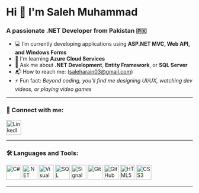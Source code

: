 # Hi 👋 I'm Saleh Muhammad

### A passionate .NET Developer from Pakistan 🇵🇰

- 💻 I’m currently developing applications using **ASP.NET MVC, Web API, and Windows Forms**
- 📘 I'm learning **Azure Cloud Services**
- 🧠 Ask me about **.NET Development**, **Entity Framework**, or **SQL Server**
- 📬 How to reach me: (saleharain03@gmail.com)
- ⚡ Fun fact: _Beyond coding, you'll find me designing UI/UX, watching dev videos, or playing video games_

---

### 🔗 Connect with me:

<p align="left">
  <a href="https://www.linkedin.com/in/saleh-muhammad-0b7721250/" target="_blank">
    <img src="https://img.icons8.com/color/48/000000/linkedin.png" alt="LinkedIn" height="40"/>
  </a>
</p>

---

### 🛠️ Languages and Tools:

<p align="left">
  <img src="https://cdn.jsdelivr.net/gh/devicons/devicon/icons/csharp/csharp-original.svg" alt="C#" height="40"/>
  <img src="https://img.icons8.com/color/48/000000/net-framework.png" alt=".NET" height="40"/>
  <img src="https://img.icons8.com/color/48/000000/visual-studio.png" alt="Visual Studio" height="40"/>
  <img src="https://img.icons8.com/external-soft-fill-juicy-fish/60/external-sql-coding-and-development-soft-fill-soft-fill-juicy-fish.png" alt="SQL Server" height="40"/>
  <img src="https://img.icons8.com/external-tal-revivo-color-tal-revivo/48/external-signalr-is-a-software-library-for-microsoft-aspnet-logo-color-tal-revivo.png"  alt="SignalR" height="40"/>
  <img src="https://img.icons8.com/color/48/000000/git.png" alt="Git" height="40"/>
  <img src="https://img.icons8.com/ios-filled/50/ffffff/github.png" alt="GitHub" height="40"/>
  <img src="https://img.icons8.com/color/48/000000/html-5--v1.png" alt="HTML5" height="40"/>
  <img src="https://img.icons8.com/color/48/000000/css3.png" alt="CSS3" height="40"/>
</p>

---


